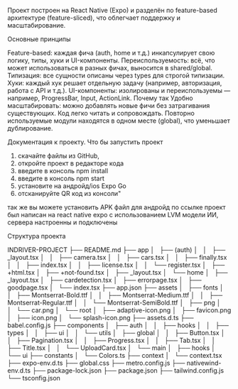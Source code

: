 Проект построен на React Native (Expo) и разделён по feature-based архитектуре (feature-sliced), что облегчает поддержку и масштабирование.

Основные принципы

Feature-based: каждая фича (auth, home и т.д.) инкапсулирует свою логику, типы, хуки и UI-компоненты.
Переиспользуемость: всё, что может использоваться в разных фичах, выносится в shared/global.
Типизация: все сущности описаны через types для строгой типизации.
Хуки: каждый хук решает отдельную задачу (например, авторизация, работа с API и т.д.).
UI-компоненты: изолированы и переиспользуемы — например, ProgressBar, Input, ActionLink.
Почему так
Удобно масштабировать: можно добавлять новые фичи без затрагивания существующих.
Код легко читать и сопровождать.
Повторно используемые модули находятся в одном месте (global), что уменьшает дублирование.

Документация к проекту.
Что бы запустить проект
1. скачайте файлы из GitHub, 
2. откройте проект в редакторе кода
3. введите в консоль npm install
4. введите в консоль npm start 
5. установите на андройд/ios Expo Go 
6. отсканируйте QR код из консоли"

так же вы можете установить APK файл для андройд по ссылке 
проект был написан на react native expo с использованием LVM модели ИИ, сервера настроенны и подключены

Структура проекта

INDRIVER-PROJECT
├── README.md
├── app
│   ├── (auth)
│   │   ├── _layout.tsx
│   │   ├── camera.tsx
│   │   ├── cars.tsx
│   │   ├── finally.tsx
│   │   ├── index.tsx
│   │   ├── license.tsx
│   │   └── register.tsx
│   ├── +html.tsx
│   ├── +not-found.tsx
│   ├── _layout.tsx
│   └── home
│       ├── _layout.tsx
│       ├── cardetection.tsx
│       ├── errorpage.tsx
│       ├── goodpage.tsx
│       └── index.tsx
├── app.json
├── assets
│   ├── fonts
│   │   ├── Montserrat-Bold.ttf
│   │   ├── Montserrat-Medium.ttf
│   │   ├── Montserrat-Regular.ttf
│   │   └── Montserrat-SemiBold.ttf
│   ├── png
│   │   └── car.png
│   └── root
│       ├── adaptive-icon.png
│       ├── favicon.png
│       ├── icon.png
│       └── splash-icon.png
├── assets.d.ts
├── babel.config.js
├── components
│   ├── auth
│   │   ├── hooks
│   │   ├── types
│   │   ├── ui
│   │   └── utils
│   ├── global
│   │   ├── Button.tsx
│   │   ├── Pagination.tsx
│   │   ├── Progress.tsx
│   │   ├── Tab.tsx
│   │   ├── Title.tsx
│   │   └── UploadCard.tsx
│   └── main
│       ├── hooks
│       └── ui
├── constants
│   └── Colors.ts
├── context
│   └── context.tsx
├── expo-env.d.ts
├── global.css
├── metro.config.js
├── nativewind-env.d.ts
├── package-lock.json
├── package.json
├── tailwind.config.js
└── tsconfig.json